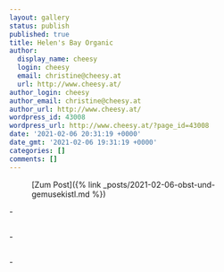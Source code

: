```yaml
---
layout: gallery
status: publish
published: true
title: Helen's Bay Organic
author:
  display_name: cheesy
  login: cheesy
  email: christine@cheesy.at
  url: http://www.cheesy.at/
author_login: cheesy
author_email: christine@cheesy.at
author_url: http://www.cheesy.at/
wordpress_id: 43008
wordpress_url: http://www.cheesy.at/?page_id=43008
date: '2021-02-06 20:31:19 +0000'
date_gmt: '2021-02-06 19:31:19 +0000'
categories: []
comments: []
---
```

<!-- wp:core-embed/wordpress {"url":"http://www.cheesy.at/2021/02/obst-und-gemusekistl/","type":"rich","providerNameSlug":"cheesy-at","className":""} -->
<figure class="wp-block-embed-wordpress wp-block-embed is-type-rich is-provider-cheesy-at">
<div class="wp-block-embed__wrapper">
[Zum Post]({% link _posts/2021-02-06-obst-und-gemusekistl.md %})
</div>
</figure>
<!-- /wp:core-embed/wordpress -->
<!-- wp:gallery {"ids":[43009,43010,43011]} -->
- <figure><img src="{% link _fotos/leben-in-belfast/2021-2/helens-bay-organic/Helens-Bay-Organic-001.jpg %}" alt="" data-id="43009" data-link="http://www.cheesy.at/?attachment_id=43009" class="wp-image-43009"></figure>
- <figure><img src="{% link _fotos/leben-in-belfast/2021-2/helens-bay-organic/Helens-Bay-Organic-002.jpg %}" alt="" data-id="43010" data-link="http://www.cheesy.at/?attachment_id=43010" class="wp-image-43010"></figure>
- <figure><img src="{% link _fotos/leben-in-belfast/2021-2/helens-bay-organic/Helens-Bay-Organic-003.jpg %}" alt="" data-id="43011" data-link="http://www.cheesy.at/?attachment_id=43011" class="wp-image-43011"></figure>
<!-- /wp:gallery -->
